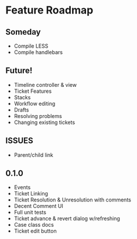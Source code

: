# Feature Roadmap

## Someday
 * Compile LESS
 * Compile handlebars

## Future!
 * Timeline controller & view
 * Ticket Features
  * Stacks
 * Workflow editing
  * Drafts
  * Resolving problems
  * Changing existing tickets

## ISSUES
 * Parent/child link

## 0.1.0
 * Events
 * Ticket Linking
 * Ticket Resolution & Unresolution with comments
 * Decent Comment UI
 * Full unit tests
 * Ticket advance & revert dialog w/refreshing
 * Case class docs
 * Ticket edit button
